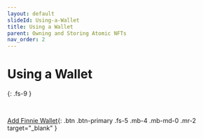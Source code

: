 ```yaml
---
layout: default
slideId: Using-a-Wallet
title: Using a Wallet
parent: Owning and Storing Atomic NFTs
nav_order: 2
---
```


# Using a Wallet
{: .fs-9 }

<br>

[Add Finnie Wallet](https://chrome.google.com/webstore/detail/finnie/cjmkndjhnagcfbpiemnkdpomccnjblmj){: .btn .btn-primary .fs-5 .mb-4 .mb-md-0 .mr-2 target="_blank" }
